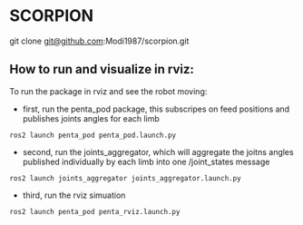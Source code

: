 # SCORPION


git clone git@github.com:Modi1987/scorpion.git


## How to run and visualize in rviz:

To run the package in rviz and see the robot moving:


- first, run the penta_pod package, this subscripes on feed positions and publishes joints angles for each limb

```
ros2 launch penta_pod penta_pod.launch.py
```

- second, run the joints_aggregator, which will aggregate the joitns angles published individually by each limb into one /joint_states message

```
ros2 launch joints_aggregator joints_aggregator.launch.py 
```

- third, run the rviz simuation

```
ros2 launch penta_pod penta_rviz.launch.py
```
